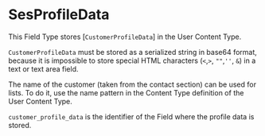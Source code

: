 # SesProfileData

This Field Type stores [`CustomerProfileData`] in the User Content Type.

`CustomerProfileData` must be stored as a serialized string in base64 format,
because it is impossible to store special HTML characters (`<`,`>`, `""`,`''`, `&`) in a text or text area field.

The name of the customer (taken from the contact section) can be used for lists.
To do it, use the name pattern in the Content Type definition of the User Content Type.

`customer_profile_data` is the identifier of the Field where the profile data is stored.
